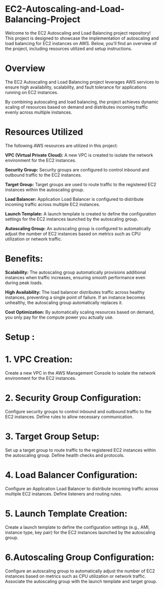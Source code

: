 # EC2-Autoscaling-and-Load-Balancing-Project

Welcome to the EC2 Autoscaling and Load Balancing project repository! This project is designed to showcase the implementation of autoscaling and load balancing for EC2 instances on AWS. Below, you'll find an overview of the project, including resources utilized and setup instructions.

# Overview

The EC2 Autoscaling and Load Balancing project leverages AWS services to ensure high availability, scalability, and fault tolerance for applications running on EC2 instances. 

By combining autoscaling and load balancing, the project achieves dynamic scaling of resources based on demand and distributes incoming traffic evenly across multiple instances.

# Resources Utilized

The following AWS resources are utilized in this project:

__VPC (Virtual Private Cloud):__ A new VPC is created to isolate the network environment for the EC2 instances.

__Security Group:__ Security groups are configured to control inbound and outbound traffic to the EC2 instances.

__Target Group:__ Target groups are used to route traffic to the registered EC2 instances within the autoscaling group.

__Load Balancer:__ Application Load Balancer is configured to distribute incoming traffic across multiple EC2 instances.

__Launch Template:__ A launch template is created to define the configuration settings for the EC2 instances launched by the autoscaling group.

__Autoscaling Group:__ An autoscaling group is configured to automatically adjust the number of EC2 instances based on metrics such as CPU utilization or network traffic.

# Benefits:

__Scalability:__ The autoscaling group automatically provisions additional instances when traffic increases, ensuring smooth performance even during peak loads.

__High Availability:__ The load balancer distributes traffic across healthy instances, preventing a single point of failure. If an instance becomes unhealthy, the autoscaling group automatically replaces it.

__Cost Optimization:__ By automatically scaling resources based on demand, you only pay for the compute power you actually use.

# Setup :

# 1. VPC Creation: 
Create a new VPC in the AWS Management Console to isolate the network environment for the EC2 instances.

# 2. Security Group Configuration:

Configure security groups to control inbound and outbound traffic to the EC2 instances. Define rules to allow necessary communication.

# 3. Target Group Setup: 

Set up a target group to route traffic to the registered EC2 instances within the autoscaling group. Define health checks and protocols.

# 4. Load Balancer Configuration:

Configure an Application Load Balancer to distribute incoming traffic across multiple EC2 instances. Define listeners and routing rules.

# 5. Launch Template Creation:

Create a launch template to define the configuration settings (e.g., AMI, instance type, key pair) for the EC2 instances launched by the autoscaling group.

# 6.Autoscaling Group Configuration:

Configure an autoscaling group to automatically adjust the number of EC2 instances based on metrics such as CPU utilization or network traffic. Associate the autoscaling group with the launch template and target group.
